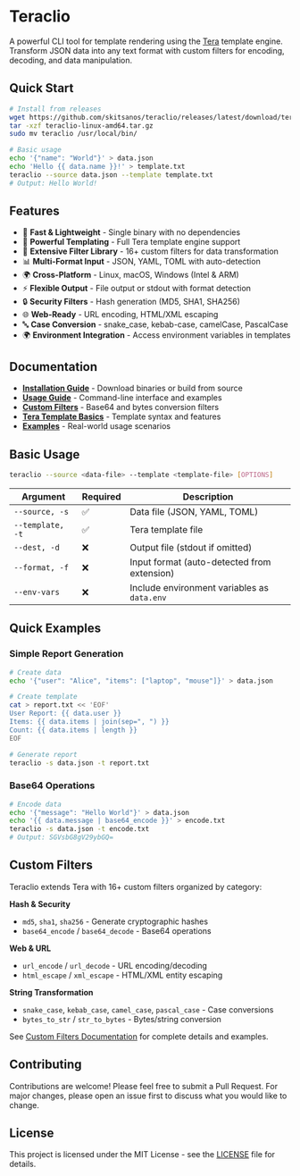 # Teraclio

A powerful CLI tool for template rendering using the [Tera](https://keats.github.io/tera/) template engine. Transform JSON data into any text format with custom filters for encoding, decoding, and data manipulation.

## Quick Start

```bash
# Install from releases
wget https://github.com/skitsanos/teraclio/releases/latest/download/teraclio-linux-amd64.tar.gz
tar -xzf teraclio-linux-amd64.tar.gz
sudo mv teraclio /usr/local/bin/

# Basic usage
echo '{"name": "World"}' > data.json
echo 'Hello {{ data.name }}!' > template.txt
teraclio --source data.json --template template.txt
# Output: Hello World!
```

## Features

- 🚀 **Fast & Lightweight** - Single binary with no dependencies
- 📝 **Powerful Templating** - Full Tera template engine support
- 🔧 **Extensive Filter Library** - 16+ custom filters for data transformation
- 📊 **Multi-Format Input** - JSON, YAML, TOML with auto-detection
- 🌍 **Cross-Platform** - Linux, macOS, Windows (Intel & ARM)
- ⚡ **Flexible Output** - File output or stdout with format detection
- 🔒 **Security Filters** - Hash generation (MD5, SHA1, SHA256)
- 🌐 **Web-Ready** - URL encoding, HTML/XML escaping
- 🔤 **Case Conversion** - snake_case, kebab-case, camelCase, PascalCase
- 🌍 **Environment Integration** - Access environment variables in templates

## Documentation

- **[Installation Guide](docs/installation.md)** - Download binaries or build from source
- **[Usage Guide](docs/usage.md)** - Command-line interface and examples
- **[Custom Filters](docs/custom-filters.md)** - Base64 and bytes conversion filters
- **[Tera Template Basics](docs/tera-basics.md)** - Template syntax and features
- **[Examples](docs/examples.md)** - Real-world usage scenarios

## Basic Usage

```bash
teraclio --source <data-file> --template <template-file> [OPTIONS]
```

| Argument | Required | Description |
|----------|----------|-------------|
| `--source, -s` | ✅ | Data file (JSON, YAML, TOML) |
| `--template, -t` | ✅ | Tera template file |
| `--dest, -d` | ❌ | Output file (stdout if omitted) |
| `--format, -f` | ❌ | Input format (auto-detected from extension) |
| `--env-vars` | ❌ | Include environment variables as `data.env` |

## Quick Examples

### Simple Report Generation
```bash
# Create data
echo '{"user": "Alice", "items": ["laptop", "mouse"]}' > data.json

# Create template  
cat > report.txt << 'EOF'
User Report: {{ data.user }}
Items: {{ data.items | join(sep=", ") }}
Count: {{ data.items | length }}
EOF

# Generate report
teraclio -s data.json -t report.txt
```

### Base64 Operations
```bash
# Encode data
echo '{"message": "Hello World"}' > data.json
echo '{{ data.message | base64_encode }}' > encode.txt
teraclio -s data.json -t encode.txt
# Output: SGVsbG8gV29ybGQ=
```

## Custom Filters

Teraclio extends Tera with 16+ custom filters organized by category:

**Hash & Security**
- `md5`, `sha1`, `sha256` - Generate cryptographic hashes
- `base64_encode` / `base64_decode` - Base64 operations

**Web & URL**
- `url_encode` / `url_decode` - URL encoding/decoding
- `html_escape` / `xml_escape` - HTML/XML entity escaping

**String Transformation**
- `snake_case`, `kebab_case`, `camel_case`, `pascal_case` - Case conversions
- `bytes_to_str` / `str_to_bytes` - Bytes/string conversion

See [Custom Filters Documentation](docs/custom-filters.md) for complete details and examples.

## Contributing

Contributions are welcome! Please feel free to submit a Pull Request. For major changes, please open an issue first to discuss what you would like to change.

## License

This project is licensed under the MIT License - see the [LICENSE](LICENSE) file for details.
